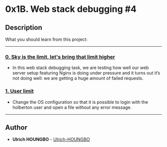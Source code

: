 # 0x1B. Web stack debugging #4

## Description
What you should learn from this project:

---

### [0. Sky is the limit, let's bring that limit higher](0-the_sky_is_the_limit_not.pp)
* In this web stack debugging task, we are testing how well our web server setup featuring Nginx is doing under pressure and it turns out it’s not doing well: we are getting a huge amount of failed requests.


### [1. User limit](1-user_limit.pp)
* Change the OS configuration so that it is possible to login with the holberton user and open a file without any error message.

---

## Author
* **Ulrich HOUNGBO** - [Ulrich-HOUNGBO](https://github.com/Ulrich-HOUNGBO)